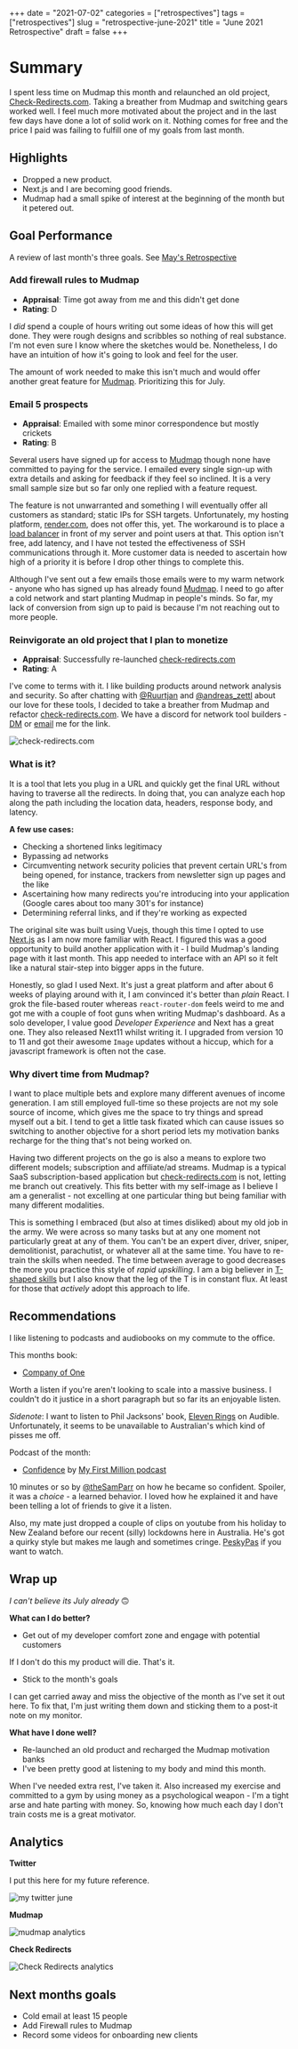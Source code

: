 +++
date = "2021-07-02"
categories = ["retrospectives"]
tags = ["retrospectives"]
slug = "retrospective-june-2021"
title = "June 2021 Retrospective"
draft = false
+++

# Summary

I spent less time on Mudmap this month and relaunched an old project, [Check-Redirects.com][cr.com]. Taking a breather from Mudmap and switching gears worked well. I feel much more motivated about the project and in the last few days have done a lot of solid work on it. Nothing comes for free and the price I paid was failing to fulfill one of my goals from last month.

## Highlights

- Dropped a new product.
- Next.js and I are becoming good friends.
- Mudmap had a small spike of interest at the beginning of the month but it petered out.

## Goal Performance

A review of last month's three goals. See [May's Retrospective][old-retro]

[old-retro]: https://danielms.site/retrospectives/2021/retrospective-may-2021/

### Add firewall rules to Mudmap

- **Appraisal**: Time got away from me and this didn't get done
- **Rating**: D

I *did* spend a couple of hours writing out some ideas of how this will get done. They were rough designs and scribbles so nothing of real substance. I'm not even sure I know where the sketches would be. Nonetheless, I do have an intuition of how it's going to look and feel for the user.

The amount of work needed to make this isn't much and would offer another great feature for [Mudmap]. Prioritizing this for July.


### Email 5 prospects

- **Appraisal**: Emailed with some minor correspondence but mostly crickets
- **Rating**: B

Several users have signed up for access to [Mudmap] though none have committed to paying for the service. I emailed every single sign-up with extra details and asking for feedback if they feel so inclined. It is a very small sample size but so far only one replied with a feature request. 

The feature is not unwarranted and something I will eventually offer all customers as standard; static IPs for SSH targets. Unfortunately, my hosting platform, [render.com](https://render.com), does not offer this, yet. The workaround is to place a [load balancer](https://www.quotaguard.com/) in front of my server and point users at that. This option isn't free, add latency, and I have not tested the effectiveness of SSH communications through it. More customer data is needed to ascertain how high of a priority it is before I drop other things to complete this.

Although I've sent out a few emails those emails were to my warm network - anyone who has signed up has already found [Mudmap]. I need to go after a cold network and start planting Mudmap in people's minds. So far, my lack of conversion from sign up to paid is because I'm not reaching out to more people.


### Reinvigorate an old project that I plan to monetize 

- **Appraisal**: Successfully re-launched [check-redirects.com][cr.com]
- **Rating**: A

I've come to terms with it. I like building products around network analysis and security. So after chatting with [@Ruurtjan](https://twitter.com/Ruurtjan) and
[@andreas_zettl](https://twitter.com/andreas_zettl) about our love for these tools, I decided to take a breather from Mudmap and refactor [check-redirects.com][cr.com]. We have a discord for network tool builders - [DM](https://twitter.com/dansult) or [email](mailto:dan@danielms.site) me for the link.

![check-redirects.com](cr.com-screen.png "Check Redirects new landing page")

### What is it?

It is a tool that lets you plug in a URL and quickly get the final URL without having to traverse all the redirects. In doing that, you can analyze each hop along the path including the location data, headers, response body, and latency. 

**A few use cases:**

- Checking a shortened links legitimacy
- Bypassing ad networks
- Circumventing network security policies that prevent certain URL's from being opened, for instance, trackers from newsletter sign up pages and the like
- Ascertaining how many redirects you're introducing into your application (Google cares about too many 301's for instance)
- Determining referral links, and if they're working as expected

The original site was built using Vuejs, though this time I opted to use [Next.js](https://nextjs.com?ref=danielms.site) as I am now more familiar with React. I figured this was a good opportunity to build another application with it - I build Mudmap's landing page with it last month. This app needed to interface with an API so it felt like a natural stair-step into bigger apps in the future.

Honestly, so glad I used Next. It's just a great platform and after about 6 weeks of playing around with it, I am convinced it's better than *plain* React. I grok the file-based router whereas `react-router-dom` feels weird to me and got me with a couple of foot guns when writing Mudmap's dashboard. As a solo developer, I value good *Developer Experience* and Next has a great one. They also released Next11 whilst writing it. I upgraded from version 10 to 11 and got their awesome `Image` updates without a hiccup, which for a javascript framework is often not the case.

### Why divert time from Mudmap?

I want to place multiple bets and explore many different avenues of income generation. I am still employed full-time so these projects are not my sole source of income, which gives me the space to try things and spread myself out a bit. I tend to get a little task fixated which can cause issues so switching to another objective for a short period lets my motivation banks recharge for the thing that's not being worked on. 

Having two different projects on the go is also a means to explore two different models; subscription and affiliate/ad streams. Mudmap is a typical SaaS subscription-based application but [check-redirects.com][cr.com] is not, letting me branch out creatively. This fits better with my self-image as I believe I am a generalist - not excelling at one particular thing but being familiar with many different modalities. 

This is something I embraced (but also at times disliked) about my old job in the army. We were across so many tasks but at any one moment not particularly great at any of them. You can't be an expert diver, driver, sniper, demolitionist, parachutist, or whatever all at the same time. You have to re-train the skills when needed. The time between average to good decreases the more you practice this style of *rapid upskilling*. I am a big believer in [T-shaped skills][t] but I also know that the leg of the T is in constant flux. At least for those that *actively* adopt this approach to life.

## Recommendations

I like listening to podcasts and audiobooks on my commute to the office.

This months book:

- [Company of One][coo]

Worth a listen if you're aren't looking to scale into a massive business. I couldn't do it justice in a short paragraph but so far its an enjoyable listen.

*Sidenote*: I want to listen to Phil Jacksons' book, [Eleven Rings][11rings] on Audible. Unfortunately, it seems to be unavailable to Australian's which kind of pisses me off. 

Podcast of the month:

- [Confidence] by [My First Million podcast][mfm]

10 minutes or so by [@theSamParr](https://twitter.com/theSamParr) on how he became so confident. Spoiler, it was a *choice* - a learned behavior. I loved how he explained it and have been telling a lot of friends to give it a listen.

Also, my mate just dropped a couple of clips on youtube from his holiday to New Zealand before our recent (silly) lockdowns here in Australia. He's got a quirky style but makes me laugh and sometimes cringe. [PeskyPas] if you want to watch.

## Wrap up

*I can't believe its July already* 🙃

**What can I do better?**

- Get out of my developer comfort zone and engage with potential customers

If I don't do this my product will die. That's it. 

- Stick to the month's goals

I can get carried away and miss the objective of the month as I've set it out here. To fix that, I'm just writing them down and sticking them to a post-it note on my monitor.

**What have I done well?**

- Re-launched an old product and recharged the Mudmap motivation banks
- I've been pretty good at listening to my body and mind this month. 

When I've needed extra rest, I've taken it. Also increased my exercise and committed to a gym by using money as a psychological weapon - I'm a tight arse and hate parting with money. So, knowing how much each day I don't train costs me is a great motivator.

## Analytics

**Twitter**

I put this here for my future reference.

![my twitter june](twit-june-2021.png "Daniel Michaels twitter analytics for June 2021")

**Mudmap**

![mudmap analytics](mm-june-pstats.png "Mudmap's plausible stats for June 2021")

**Check Redirects**

![Check Redirects analytics](cr-june-pstats.png "Check Redirects' plausible stats for June 2021")


## Next months goals

- Cold email at least 15 people
- Add Firewall rules to Mudmap
- Record some videos for onboarding new clients

[mudmap]: https://mudmap.io/?utm_campaign=retro&utm_source=danielms&utm_medium=blog
[cr.com]: https://www.check-redirects.com/?utm_medium=social&utm_source=danielms&utm_campaign=retro-june-2021
[t]: https://en.wikipedia.org/wiki/T-shaped_skills
[confidence]: https://podcasts.apple.com/us/podcast/mfm-mini-the-way-to-be-confident/id1469759170?i=1000525326147
[coo]: https://www.amazon.com.au/Company-One-Staying-Small-Business/dp/1328972356
[mfm]: https://podcasts.apple.com/us/podcast/my-first-million/id1469759170
[11rings]: https://www.amazon.com.au/Eleven-Rings-Success-Phil-Jackson/dp/0143125346
[peskypas]: https://www.youtube.com/watch?v=k0iBaniEHX0&ab_channel=PeskyPas

